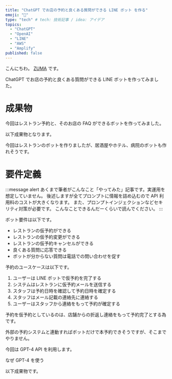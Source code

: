 ```yaml
---
title: "ChatGPT でお店の予約と良くある質問ができる LINE ボット を作る"
emoji: "🤖"
type: "tech" # tech: 技術記事 / idea: アイデア
topics:
  - "ChatGPT"
  - "OpenAI"
  - "LINE"
  - "AWS"
  - "Amplify"
published: false
---
```


こんにちわ。 [ZUMA](https://twitter.com/zuma_lab) です。

ChatGPT でお店の予約と良くある質問ができる LINE ボットを作ってみました。

# 成果物

今回はレストラン予約と、そのお店の FAQ ができるボットを作ってみました。

以下成果物となります。

今回はレストランのボットを作りましたが、居酒屋やホテル、病院のボットも作れそうです。

# 要件定義

:::message alert
あくまで筆者がこんなこと「やってみた」記事です。実運用を想定していません。
後述しますが全てプロンプトに情報を詰め込むので API 利用料のコストが大きくなります。
また、プロンプトインジェクションなどセキリティ対策が必要です。
こんなことできるんだーくらいで読んでください。
:::

ボット要件は以下です。

- レストランの仮予約ができる
- レストランの仮予約変更ができる
- レストランの仮予約キャンセルができる
- 良くある質問に応答できる
- ボットが分からない質問は電話での問い合わせを促す

予約のユースケースは以下です。

1. ユーザーは LINE ボットで仮予約を完了する
1. システムはレストランに仮予約メールを送信する
1. スタッフは予約日時を確認して予約日時を確定する
1. スタッフはメール記載の連絡先に連絡する
1. ユーザーはスタッフから連絡をもって予約が確定する

予約を仮予約としているのは、店舗からの折返し連絡をもって予約完了とする為です。

外部の予約システムと連動すればボットだけで本予約できそうですが、そこまでやりません。

今回は GPT-4 API を利用します。

なぜ GPT-4 を使う

以下成果物です。
